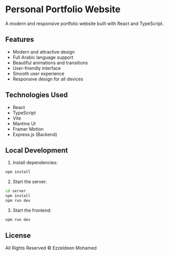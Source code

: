 # Personal Portfolio Website

A modern and responsive portfolio website built with React and TypeScript.

## Features

- Modern and attractive design
- Full Arabic language support
- Beautiful animations and transitions
- User-friendly interface
- Smooth user experience
- Responsive design for all devices

## Technologies Used

- React
- TypeScript
- Vite
- Mantine UI
- Framer Motion
- Express.js (Backend)

## Local Development

1. Install dependencies:
```bash
npm install
```

2. Start the server:
```bash
cd server
npm install
npm run dev
```

3. Start the frontend:
```bash
npm run dev
```

## License

All Rights Reserved © Ezzeldeen Mohamed
